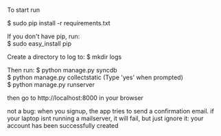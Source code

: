 To start run

$ sudo pip install -r requirements.txt <br>

If you don't have pip, run: <br>
$ sudo easy_install pip

Create a directory to log to:
$ mkdir logs

Then run:
$ python manage.py syncdb <br>
$ python manage.py collectstatic (Type 'yes' when prompted) <br>
$ python manage.py runserver <br>

then go to
http://localhost:8000 in your browser

not a bug: when you signup, the app tries to send a confirmation email.
if your laptop isnt running a mailserver, it will fail, but just ignore it:
your account has been successfully created
